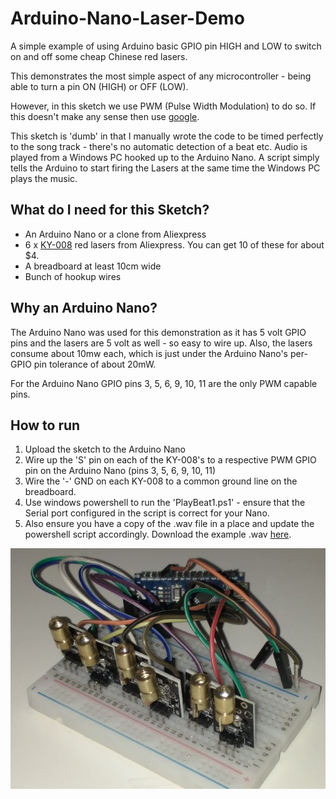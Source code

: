 # Arduino-Nano-Laser-Demo
A simple example of using Arduino basic GPIO pin HIGH and LOW to switch on and off some cheap Chinese red lasers.

This demonstrates the most simple aspect of any microcontroller - being able to turn a pin ON (HIGH) or OFF (LOW).

However, in this sketch we  use PWM (Pulse Width Modulation) to do so. If this doesn't make any sense then use [google](https://www.youtube.com/watch?v=jQ3JHknsM4o).

This sketch is 'dumb' in that I manually wrote the code to be timed perfectly to the song track - there's no automatic detection of a beat etc. Audio is played from a Windows PC hooked up to the Arduino Nano. A script simply tells the Arduino to start firing the Lasers at the same time the Windows PC plays the music.

## What do I need for this Sketch?

* An Arduino Nano or a clone from Aliexpress
* 6 x [KY-008](https://www.aliexpress.com/item/32958918446.html?spm=a2g0o.productlist.0.0.2114433dzdxJAo&algo_pvid=827c0775-8b73-4343-adc7-57722133856a&algo_expid=827c0775-8b73-4343-adc7-57722133856a-0&btsid=7d404227-cdc3-4245-b7bf-49dab733760a&ws_ab_test=searchweb0_0,searchweb201602_8,searchweb201603_53) red lasers from Aliexpress. You can get 10 of these for about $4.
* A breadboard at least 10cm wide
* Bunch of hookup wires

## Why an Arduino Nano?
The Arduino Nano was used for this demonstration as it has 5 volt GPIO pins and the lasers are 5 volt as well - so easy to wire up. Also, the lasers consume about 10mw each, which is just under the Arduino Nano's per-GPIO pin tolerance of about 20mW.

For the Arduino Nano GPIO pins 3, 5, 6, 9, 10, 11 are the only PWM capable pins. 


## How to run

1. Upload the sketch to the Arduino Nano
2. Wire up the 'S' pin on each of the  KY-008's to a respective PWM GPIO pin on the Arduino Nano (pins 3, 5, 6, 9, 10, 11)
3. Wire the '-' GND on each KY-008 to a common ground line on the breadboard.
4. Use windows powershell to run the 'PlayBeat1.ps1' - ensure that the Serial port configured in the script is correct for your Nano.
5. Also ensure you have a copy of the .wav file in a place and update the powershell script accordingly. Download the example .wav [here](http://tty0.uk.to/github/KipodBeat1.wav).


![Breadboard example](breadboard.jpg)




